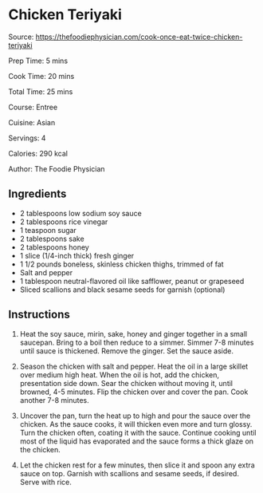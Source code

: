 # Chicken Teriyaki

Source: https://thefoodiephysician.com/cook-once-eat-twice-chicken-teriyaki

Prep Time: 5 mins

Cook Time: 20 mins

Total Time: 25 mins

Course: Entree

Cuisine: Asian

Servings: 4

Calories: 290 kcal

Author: The Foodie Physician

## Ingredients

* 2 tablespoons low sodium soy sauce
* 2 tablespoons rice vinegar
* 1 teaspoon sugar
* 2 tablespoons sake
* 2 tablespoons honey
* 1 slice (1/4-inch thick) fresh ginger
* 1 1/2 pounds boneless, skinless chicken thighs, trimmed of fat
* Salt and pepper
* 1 tablespoon neutral-flavored oil like safflower, peanut or grapeseed
* Sliced scallions and black sesame seeds for garnish (optional)

## Instructions

1. Heat the soy sauce, mirin, sake, honey and ginger together in a small saucepan. Bring to a boil then reduce to a simmer. Simmer 7-8 minutes until sauce is thickened. Remove the ginger. Set the sauce aside.

1. Season the chicken with salt and pepper. Heat the oil in a large skillet over medium high heat. When the oil is hot, add the chicken, presentation side down. Sear the chicken without moving it, until browned, 4-5 minutes. Flip the chicken over and cover the pan. Cook another 7-8 minutes.

1. Uncover the pan, turn the heat up to high and pour the sauce over the chicken. As the sauce cooks, it will thicken even more and turn glossy. Turn the chicken often, coating it with the sauce. Continue cooking until most of the liquid has evaporated and the sauce forms a thick glaze on the chicken.

1. Let the chicken rest for a few minutes, then slice it and spoon any extra sauce on top. Garnish with scallions and sesame seeds, if desired. Serve with rice.

